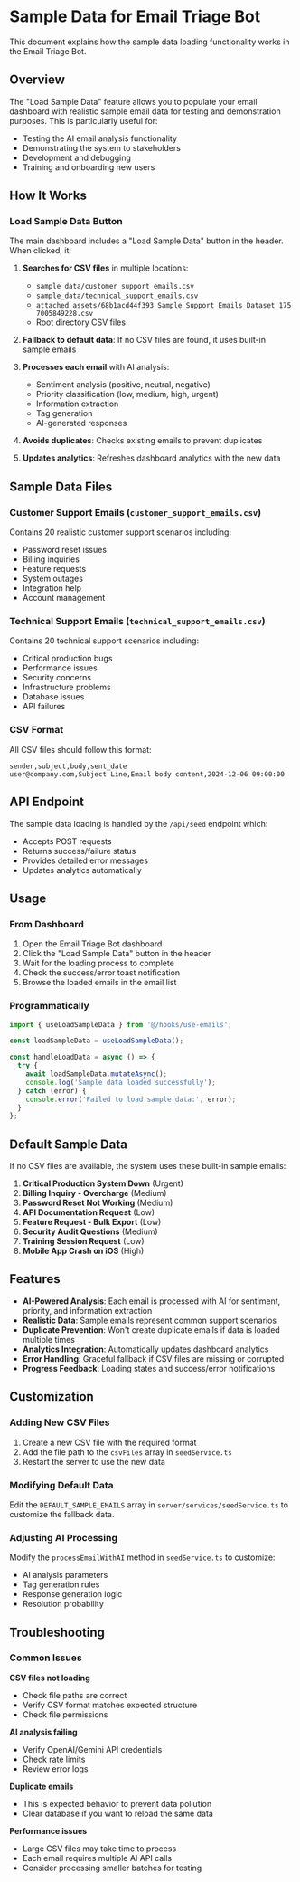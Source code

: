 # Sample Data for Email Triage Bot

This document explains how the sample data loading functionality works in the Email Triage Bot.

## Overview

The "Load Sample Data" feature allows you to populate your email dashboard with realistic sample email data for testing and demonstration purposes. This is particularly useful for:

- Testing the AI email analysis functionality
- Demonstrating the system to stakeholders
- Development and debugging
- Training and onboarding new users

## How It Works

### Load Sample Data Button

The main dashboard includes a "Load Sample Data" button in the header. When clicked, it:

1. **Searches for CSV files** in multiple locations:
   - `sample_data/customer_support_emails.csv`
   - `sample_data/technical_support_emails.csv`
   - `attached_assets/68b1acd44f393_Sample_Support_Emails_Dataset_1757005849228.csv`
   - Root directory CSV files

2. **Fallback to default data**: If no CSV files are found, it uses built-in sample emails

3. **Processes each email** with AI analysis:
   - Sentiment analysis (positive, neutral, negative)
   - Priority classification (low, medium, high, urgent)
   - Information extraction
   - Tag generation
   - AI-generated responses

4. **Avoids duplicates**: Checks existing emails to prevent duplicates

5. **Updates analytics**: Refreshes dashboard analytics with the new data

## Sample Data Files

### Customer Support Emails (`customer_support_emails.csv`)
Contains 20 realistic customer support scenarios including:
- Password reset issues
- Billing inquiries
- Feature requests
- System outages
- Integration help
- Account management

### Technical Support Emails (`technical_support_emails.csv`)
Contains 20 technical support scenarios including:
- Critical production bugs
- Performance issues
- Security concerns
- Infrastructure problems
- Database issues
- API failures

### CSV Format

All CSV files should follow this format:
```csv
sender,subject,body,sent_date
user@company.com,Subject Line,Email body content,2024-12-06 09:00:00
```

## API Endpoint

The sample data loading is handled by the `/api/seed` endpoint which:
- Accepts POST requests
- Returns success/failure status
- Provides detailed error messages
- Updates analytics automatically

## Usage

### From Dashboard
1. Open the Email Triage Bot dashboard
2. Click the "Load Sample Data" button in the header
3. Wait for the loading process to complete
4. Check the success/error toast notification
5. Browse the loaded emails in the email list

### Programmatically
```typescript
import { useLoadSampleData } from '@/hooks/use-emails';

const loadSampleData = useLoadSampleData();

const handleLoadData = async () => {
  try {
    await loadSampleData.mutateAsync();
    console.log('Sample data loaded successfully');
  } catch (error) {
    console.error('Failed to load sample data:', error);
  }
};
```

## Default Sample Data

If no CSV files are available, the system uses these built-in sample emails:

1. **Critical Production System Down** (Urgent)
2. **Billing Inquiry - Overcharge** (Medium)
3. **Password Reset Not Working** (Medium)
4. **API Documentation Request** (Low)
5. **Feature Request - Bulk Export** (Low)
6. **Security Audit Questions** (Medium)
7. **Training Session Request** (Low)
8. **Mobile App Crash on iOS** (High)

## Features

- **AI-Powered Analysis**: Each email is processed with AI for sentiment, priority, and information extraction
- **Realistic Data**: Sample emails represent common support scenarios
- **Duplicate Prevention**: Won't create duplicate emails if data is loaded multiple times
- **Analytics Integration**: Automatically updates dashboard analytics
- **Error Handling**: Graceful fallback if CSV files are missing or corrupted
- **Progress Feedback**: Loading states and success/error notifications

## Customization

### Adding New CSV Files

1. Create a new CSV file with the required format
2. Add the file path to the `csvFiles` array in `seedService.ts`
3. Restart the server to use the new data

### Modifying Default Data

Edit the `DEFAULT_SAMPLE_EMAILS` array in `server/services/seedService.ts` to customize the fallback data.

### Adjusting AI Processing

Modify the `processEmailWithAI` method in `seedService.ts` to customize:
- AI analysis parameters
- Tag generation rules
- Response generation logic
- Resolution probability

## Troubleshooting

### Common Issues

**CSV files not loading**
- Check file paths are correct
- Verify CSV format matches expected structure
- Check file permissions

**AI analysis failing**
- Verify OpenAI/Gemini API credentials
- Check rate limits
- Review error logs

**Duplicate emails**
- This is expected behavior to prevent data pollution
- Clear database if you want to reload the same data

**Performance issues**
- Large CSV files may take time to process
- Each email requires multiple AI API calls
- Consider processing smaller batches for testing
